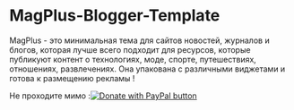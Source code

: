 # MagPlus-Blogger-Template
MagPlus - это минимальная тема для сайтов новостей, журналов и блогов, которая лучше всего подходит для ресурсов, которые публикуют контент о технологиях, моде, спорте, путешествиях, отношениях, развлечениях. Она упакована с различными виджетами и готова к размещению рекламы !

  <span class='fltdon' style='float:left'>	Не проходите мимо :</span> 	<a href="qiwi.com/p/79214447344" target="_blank"><img alt='Donate with PayPal button' border='0' name='submit' src='https://www.paypalobjects.com/en_GB/i/btn/btn_donateCC_LG.gif' title='Qiwi - Более безопасный и простой способ оплаты онлайн!'/></a>
